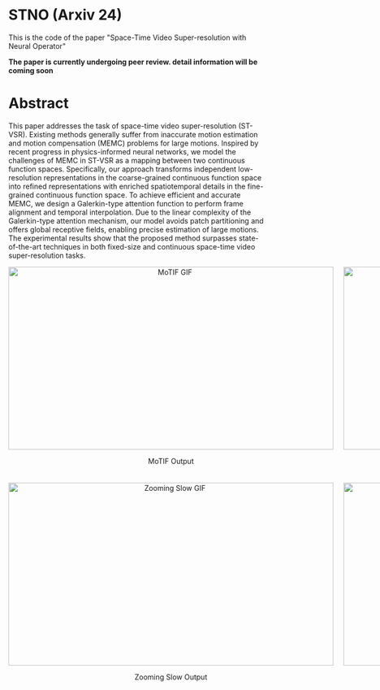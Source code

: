 # STNO (Arxiv 24)
This is the code of the paper "Space-Time Video Super-resolution with Neural Operator"

**The paper is currently undergoing peer review. detail information will be coming soon**
# Abstract 

This paper addresses the task of space-time video super-resolution (ST-VSR). Existing methods generally suffer from inaccurate motion estimation and motion compensation (MEMC) problems for large motions. Inspired by recent progress in physics-informed neural networks, we model the challenges of MEMC in ST-VSR as a mapping between two continuous function spaces. Specifically, our approach transforms independent low-resolution representations in the coarse-grained continuous function space into refined representations with enriched spatiotemporal details in the fine-grained continuous function space. To achieve efficient and accurate MEMC, we design a Galerkin-type attention function to perform frame alignment and temporal interpolation. Due to the linear complexity of the Galerkin-type attention mechanism, our model avoids patch partitioning and offers global receptive fields, enabling precise estimation of large motions. The experimental results show that the proposed method surpasses state-of-the-art techniques in both fixed-size and continuous space-time video super-resolution tasks.



<!-- [pretrained model]( https://pan.baidu.com/s/1PA7IoclyZsDXA7EhNlGQjA?pwd=8n5e)
password: 8n5e  -->


<div style="display: grid; grid-template-columns: 1fr 1fr; gap: 20px; justify-items: center; align-items: center;">
  <div style="text-align: center;">
    <img src="GIF/MoTIF_011.gif" alt="MoTIF GIF" width="640" height="360">
    <p>MoTIF Output</p>
  </div>
  <div style="text-align: center;">
    <img src="GIF/TMnet_011.gif" alt="TMnet GIF" width="640" height="360">
    <p>TMnet Output</p>
  </div>
  <div style="text-align: center;">
    <img src="GIF/zooming_slow_011.gif" alt="Zooming Slow GIF" width="640" height="360">
    <p>Zooming Slow Output</p>
  </div>
  <div style="text-align: center;">
    <img src="GIF/NOP_011.gif" alt="NOP GIF" width="640" height="360">
    <p>NOP Output (Ours)</p>
  </div>
</div>
